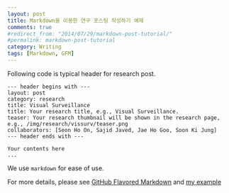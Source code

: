 ```yaml
---
layout: post
title: Markdown을 이용한 연구 포스팅 작성하기 예제
comments: true
#redirect_from: "2014/07/29/markdown-post-tutorial/"
#permalink: markdown-post-tutorial
category: Writing
tags: [Markdown, GFM]
---
```


Following code is typical header for research post.

```
--- header begins with ---
layout: post
category: research
title: Visual Surveillance
title: Your research title, e.g., Visual Surveillance.
teaser: Your research thumbnail will be shown in the research page, e.g., /img/research/vissurv/teaser.png
collaborators: [Seon Ho On, Sajid Javed, Jae Ho Goo, Soon Ki Jung]
--- header ends with ---

Your contents here
...

```

We use `markdown` for ease of use.

For more details, please see [GitHub Flavored Markdown](https://help.github.com/articles/github-flavored-markdown) and [my example](https://dl.dropboxusercontent.com/u/6516457/blog/data/2012-08-01-visual-surveillance.md)
